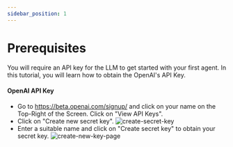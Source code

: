 ```yaml
---
sidebar_position: 1
---
```


# Prerequisites

You will require an API key for the LLM to  get started with your first agent. In this tutorial, you will learn how to obtain the OpenAI's API Key. 

#### OpenAI API Key
  - Go to https://beta.openai.com/signup/ and click on your name on the Top-Right of the Screen. Click on "View API Keys".
  - Click on "Create new secret key". 
  ![create-secret-key](https://github.com/TransformerOptimus/SuperAGI/assets/43145646/f016cf35-190b-4cce-99ce-4bb7adb22b76)
  - Enter a suitable name and click on "Create secret key" to obtain your secret key.
  ![create-new-key-page](https://github.com/TransformerOptimus/SuperAGI/assets/43145646/4c739e1c-390c-4b2c-b3f6-ea8064894528)